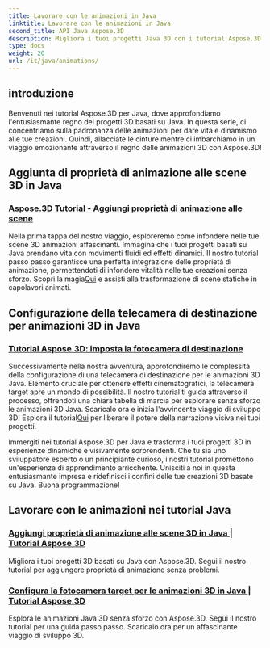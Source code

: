 ```yaml
---
title: Lavorare con le animazioni in Java
linktitle: Lavorare con le animazioni in Java
second_title: API Java Aspose.3D
description: Migliora i tuoi progetti Java 3D con i tutorial Aspose.3D! Impara ad aggiungere proprietà di animazione e a configurare facilmente le telecamere di destinazione per uno sviluppo 3D accattivante.
type: docs
weight: 20
url: /it/java/animations/
---
```

## introduzione

Benvenuti nei tutorial Aspose.3D per Java, dove approfondiamo l'entusiasmante regno dei progetti 3D basati su Java. In questa serie, ci concentriamo sulla padronanza delle animazioni per dare vita e dinamismo alle tue creazioni. Quindi, allacciate le cinture mentre ci imbarchiamo in un viaggio emozionante attraverso il regno delle animazioni 3D con Aspose.3D!

## Aggiunta di proprietà di animazione alle scene 3D in Java

### [Aspose.3D Tutorial - Aggiungi proprietà di animazione alle scene](./add-animation-properties-to-scenes/)

 Nella prima tappa del nostro viaggio, esploreremo come infondere nelle tue scene 3D animazioni affascinanti. Immagina che i tuoi progetti basati su Java prendano vita con movimenti fluidi ed effetti dinamici. Il nostro tutorial passo passo garantisce una perfetta integrazione delle proprietà di animazione, permettendoti di infondere vitalità nelle tue creazioni senza sforzo. Scopri la magia[Qui](./add-animation-properties-to-scenes/) e assisti alla trasformazione di scene statiche in capolavori animati.

## Configurazione della telecamera di destinazione per animazioni 3D in Java

### [Tutorial Aspose.3D: imposta la fotocamera di destinazione](./set-up-target-camera/)

Successivamente nella nostra avventura, approfondiremo le complessità della configurazione di una telecamera di destinazione per le animazioni 3D Java. Elemento cruciale per ottenere effetti cinematografici, la telecamera target apre un mondo di possibilità. Il nostro tutorial ti guida attraverso il processo, offrendoti una chiara tabella di marcia per esplorare senza sforzo le animazioni 3D Java. Scaricalo ora e inizia l'avvincente viaggio di sviluppo 3D! Esplora il tutorial[Qui](./set-up-target-camera/) per liberare il potere della narrazione visiva nei tuoi progetti.

Immergiti nei tutorial Aspose.3D per Java e trasforma i tuoi progetti 3D in esperienze dinamiche e visivamente sorprendenti. Che tu sia uno sviluppatore esperto o un principiante curioso, i nostri tutorial promettono un'esperienza di apprendimento arricchente. Unisciti a noi in questa entusiasmante impresa e ridefinisci i confini delle tue creazioni 3D basate su Java. Buona programmazione!

## Lavorare con le animazioni nei tutorial Java
### [Aggiungi proprietà di animazione alle scene 3D in Java | Tutorial Aspose.3D](./add-animation-properties-to-scenes/)
Migliora i tuoi progetti 3D basati su Java con Aspose.3D. Segui il nostro tutorial per aggiungere proprietà di animazione senza problemi.
### [Configura la fotocamera target per le animazioni 3D in Java | Tutorial Aspose.3D](./set-up-target-camera/)
Esplora le animazioni Java 3D senza sforzo con Aspose.3D. Segui il nostro tutorial per una guida passo passo. Scaricalo ora per un affascinante viaggio di sviluppo 3D.